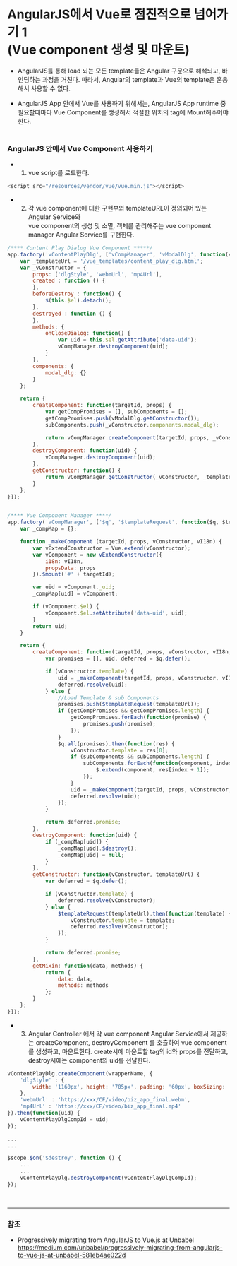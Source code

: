 # AngularJS에서 Vue로 점진적으로 넘어가기 1<br> (Vue component 생성 및 마운트)

* AngularJS를 통해 load 되는 모든 template들은 Angular 구문으로 해석되고, 바인딩하는 과정을 거친다. 따라서, Angular의 template과 Vue의 template은 혼용해서 사용할 수 없다.

* AngularJS App 안에서 Vue를 사용하기 위해서는, AngularJS App runtime 중 필요할때마다 Vue Component를 생성해서 적절한 위치의 tag에 Mount해주어야 한다.
<br><br>

### AngularJS 안에서 Vue Component 사용하기

* 1) vue script를 로드한다.

```js
<script src="/resources/vendor/vue/vue.min.js"></script>
```
            
* 2) 각 vue component에 대한 구현부와 templateURL이 정의되어 있는 Angular Service와 <br> 
    vue component의 생성 및 소멸, 객체를 관리해주는 vue component manager Angular Service를 구현한다.

```js
/**** Content Play Dialog Vue Component *****/
app.factory('vContentPlayDlg', ['vCompManager', 'vModalDlg', function(vCompManager, vModalDlg) {
    var _templateUrl = '/vue_templates/content_play_dlg.html';
    var _vConstructor = {
        props: ['dlgStyle', 'webmUrl', 'mp4Url'],
        created : function () {
        },
        beforeDestroy : function() {
            $(this.$el).detach();
        },
        destroyed : function () {
        },
        methods: {
            onCloseDialog: function() {
                var uid = this.$el.getAttribute('data-uid');
                vCompManager.destroyComponent(uid);
            }
        },
        components: {
            modal_dlg: {}
        }
    };

    return {
        createComponent: function(targetId, props) {
            var getCompPromises = [], subComponents = [];
            getCompPromises.push(vModalDlg.getConstructor());
            subComponents.push(_vConstructor.components.modal_dlg);

            return vCompManager.createComponent(targetId, props, _vConstructor, null, _templateUrl, getCompPromises, subComponents);
        },
        destroyComponent: function(uid) {
            vCompManager.destroyComponent(uid);
        },
        getConstructor: function() {
            return vCompManager.getConstructor(_vConstructor, _templateUrl);
        }
    };
}]);


/**** Vue Component Manager ****/
app.factory('vCompManager', ['$q', '$templateRequest', function($q, $templateRequest) {
    var _compMap = {};

    function _makeComponent (targetId, props, vConstructor, vI18n) {
        var vExtendConstructor = Vue.extend(vConstructor);
        var vComponent = new vExtendConstructor({
            i18n: vI18n,
            propsData: props
        }).$mount('#' + targetId);

        var uid = vComponent._uid;
        _compMap[uid] = vComponent;

        if (vComponent.$el) {
            vComponent.$el.setAttribute('data-uid', uid);
        }
        return uid;
    }

    return {
        createComponent: function(targetId, props, vConstructor, vI18n, templateUrl, getCompPromises, subComponents) {
            var promises = [], uid, deferred = $q.defer();

            if (vConstructor.template) {
                uid = _makeComponent(targetId, props, vConstructor, vI18n);
                deferred.resolve(uid);
            } else {
                //Load Template & sub Components
                promises.push($templateRequest(templateUrl));
                if (getCompPromises && getCompPromises.length) {
                    getCompPromises.forEach(function(promise) {
                        promises.push(promise);
                    });
                }
                $q.all(promises).then(function(res) {
                    vConstructor.template = res[0];
                    if (subComponents && subComponents.length) {
                        subComponents.forEach(function(component, index) {
                            $.extend(component, res[index + 1]);
                        });
                    }
                    uid = _makeComponent(targetId, props, vConstructor, vI18n);
                    deferred.resolve(uid);
                });
            }

            return deferred.promise;
        },
        destroyComponent: function(uid) {
            if (_compMap[uid]) {
                _compMap[uid].$destroy();
                _compMap[uid] = null;
            }
        },
        getConstructor: function(vConstructor, templateUrl) {
            var deferred = $q.defer();

            if (vConstructor.template) {
                deferred.resolve(vConstructor);
            } else {
                $templateRequest(templateUrl).then(function(template) {
                    vConstructor.template = template;
                    deferred.resolve(vConstructor);
                });
            }

            return deferred.promise;
        },
        getMixin: function(data, methods) {
            return {
                data: data,
                methods: methods
            };
        }
    };
}]);
```

* 3) Angular Controller 에서 각 vue component Angular Service에서 제공하는 createComponent, destroyComponent 를 호출하여 vue component를 생성하고, 마운트한다.
    create시에 마운트할 tag의 id와 props를 전달하고, destroy시에는 component의 uid를 전달한다.
 
```js
vContentPlayDlg.createComponent(wrapperName, {
    'dlgStyle' : {
        width: '1160px', height: '705px', padding: '60px', boxSizing: 'border-box'
    },
    'webmUrl' : 'https://xxx/CF/video/biz_app_final.webm',
    'mp4Url' : 'https://xxx/CF/video/biz_app_final.mp4'
}).then(function(uid) {
    vContentPlayDlgCompId = uid;
});

...
...

$scope.$on('$destroy', function () {
    ...
    ...
    vContentPlayDlg.destroyComponent(vContentPlayDlgCompId);
});
```
<br>

***
 
### 참조
 
* Progressively migrating from AngularJS to Vue.js at Unbabel<br>
  <https://medium.com/unbabel/progressively-migrating-from-angularjs-to-vue-js-at-unbabel-581eb4ae022d>


